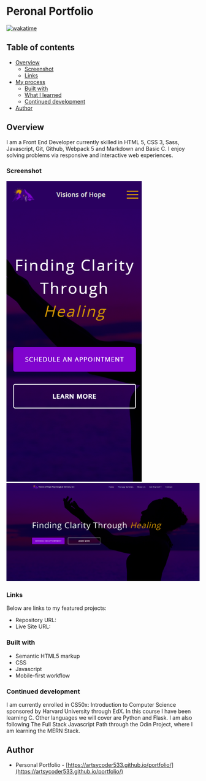 # Peronal Portfolio

[![wakatime](https://wakatime.com/badge/github/artsycoder533/portfolio.svg)](https://wakatime.com/badge/github/artsycoder533/portfolio)

## Table of contents

- [Overview](#overview)
  - [Screenshot](#screenshot)
  - [Links](#links)
- [My process](#my-process)
  - [Built with](#built-with)
  - [What I learned](#what-i-learned)
  - [Continued development](#continued-development)
- [Author](#author)

## Overview

I am a Front End Developer currently skilled in HTML 5, CSS 3, Sass, Javascript, Git, Github, Webpack 5 and Markdown and Basic C.  I enjoy solving problems via responsive and interactive web experiences.

### Screenshot

![Mobile Screenshot](vohps_mobile.png)
![Desktop Screenshot](vohps.png)

### Links

Below are links to my featured projects:

- Repository URL: []()
- Live Site URL: []()

### Built with

- Semantic HTML5 markup
- CSS
- Javascript
- Mobile-first workflow

### Continued development

I am currently enrolled in CS50x: Introduction to Computer Science sponsored by Harvard University through EdX.  In this course I have been learning C.  Other languages we will cover are Python and Flask.  I am also following The Full Stack Javascript Path through the Odin Project, where I am learning the MERN Stack.


## Author

- Personal Portfolio - [https://artsycoder533.github.io/portfolio/](https://artsycoder533.github.io/portfolio/)

